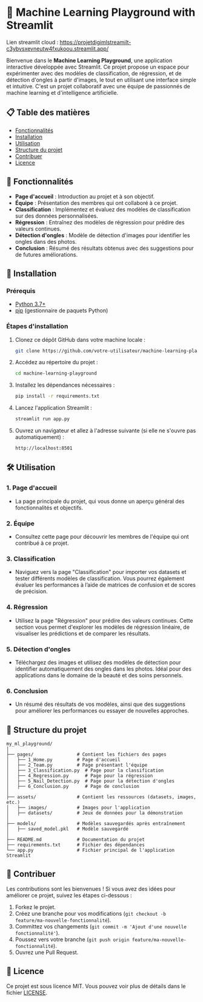 # 🧠 Machine Learning Playground with Streamlit 

Lien streamlit cloud : https://projetdigimlstreamilt-c3ybvsxevneutw4fxukoou.streamlit.app/


Bienvenue dans le **Machine Learning Playground**, une application interactive développée avec Streamlit. Ce projet propose un espace pour expérimenter avec des modèles de classification, de régression, et de détection d'ongles à partir d'images, le tout en utilisant une interface simple et intuitive. C'est un projet collaboratif avec une équipe de passionnés de machine learning et d'intelligence artificielle.

## 📋 Table des matières

- [Fonctionnalités](#-fonctionnalités)
- [Installation](#-installation)
- [Utilisation](#-utilisation)
- [Structure du projet](#-structure-du-projet)
- [Contribuer](#-contribuer)
- [Licence](#-licence)

## 🎯 Fonctionnalités

- **Page d'accueil** : Introduction au projet et à son objectif.
- **Équipe** : Présentation des membres qui ont collaboré à ce projet.
- **Classification** : Implémentez et évaluez des modèles de classification sur des données personnalisées.
- **Régression** : Entraînez des modèles de régression pour prédire des valeurs continues.
- **Détection d'ongles** : Modèle de détection d'images pour identifier les ongles dans des photos.
- **Conclusion** : Résumé des résultats obtenus avec des suggestions pour de futures améliorations.

## 🚀 Installation

### Prérequis

- [Python 3.7+](https://www.python.org/downloads/)
- [pip](https://pip.pypa.io/en/stable/installation/) (gestionnaire de paquets Python)

### Étapes d'installation

1. Clonez ce dépôt GitHub dans votre machine locale :

    ```bash
    git clone https://github.com/votre-utilisateur/machine-learning-playground.git
    ```

2. Accédez au répertoire du projet :

    ```bash
    cd machine-learning-playground
    ```

3. Installez les dépendances nécessaires :

    ```bash
    pip install -r requirements.txt
    ```

4. Lancez l'application Streamlit :

    ```bash
    streamlit run app.py
    ```

5. Ouvrez un navigateur et allez à l'adresse suivante (si elle ne s'ouvre pas automatiquement) :

    ```
    http://localhost:8501
    ```

## 🛠 Utilisation

### 1. Page d'accueil
- La page principale du projet, qui vous donne un aperçu général des fonctionnalités et objectifs.

### 2. Équipe
- Consultez cette page pour découvrir les membres de l'équipe qui ont contribué à ce projet.

### 3. Classification
- Naviguez vers la page "Classification" pour importer vos datasets et tester différents modèles de classification. Vous pourrez également évaluer les performances à l’aide de matrices de confusion et de scores de précision.

### 4. Régression
- Utilisez la page "Régression" pour prédire des valeurs continues. Cette section vous permet d'explorer les modèles de régression linéaire, de visualiser les prédictions et de comparer les résultats.

### 5. Détection d'ongles
- Téléchargez des images et utilisez des modèles de détection pour identifier automatiquement des ongles dans les photos. Idéal pour des applications dans le domaine de la beauté et des soins personnels.

### 6. Conclusion
- Un résumé des résultats de vos modèles, ainsi que des suggestions pour améliorer les performances ou essayer de nouvelles approches.

## 📂 Structure du projet

```plaintext
my_ml_playground/
│
├── pages/                # Contient les fichiers des pages
│   ├── 1_Home.py         # Page d'accueil
│   ├── 2_Team.py         # Page présentant l'équipe
│   ├── 3_Classification.py  # Page pour la classification
│   ├── 4_Regression.py      # Page pour la régression
│   ├── 5_Nail_Detection.py  # Page pour la détection d'ongles
│   ├── 6_Conclusion.py      # Page de conclusion
│
├── assets/               # Contient les ressources (datasets, images, etc.)
│   ├── images/           # Images pour l'application
│   ├── datasets/         # Jeux de données pour la démonstration
│
├── models/               # Modèles sauvegardés après entraînement
│   ├── saved_model.pkl   # Modèle sauvegardé
│
├── README.md             # Documentation du projet
├── requirements.txt      # Fichier des dépendances
└── app.py                # Fichier principal de l'application Streamlit
```

## 🤝 Contribuer

Les contributions sont les bienvenues ! Si vous avez des idées pour améliorer ce projet, suivez les étapes ci-dessous :

1. Forkez le projet.
2. Créez une branche pour vos modifications (`git checkout -b feature/ma-nouvelle-fonctionnalité`).
3. Committez vos changements (`git commit -m 'Ajout d'une nouvelle fonctionnalité'`).
4. Poussez vers votre branche (`git push origin feature/ma-nouvelle-fonctionnalité`).
5. Ouvrez une Pull Request.

## 📝 Licence

Ce projet est sous licence MIT. Vous pouvez voir plus de détails dans le fichier [LICENSE](./LICENSE).


